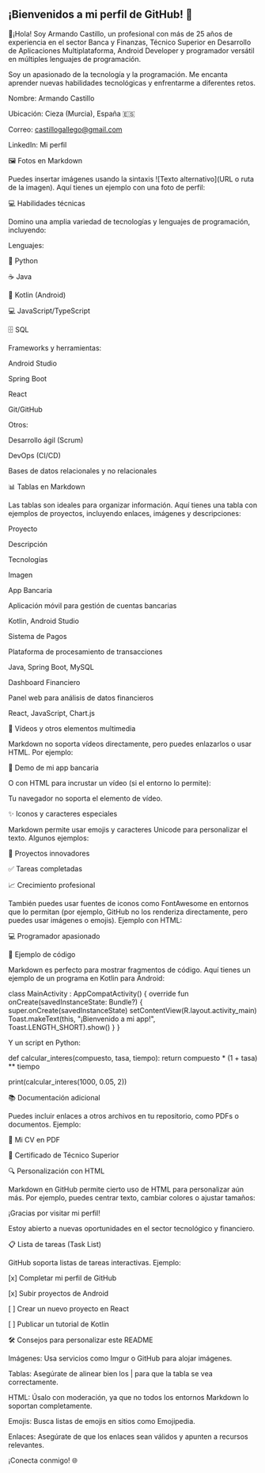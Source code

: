 ## ¡Bienvenidos a mi perfil de GitHub! 🚀

📌¡Hola! Soy Armando Castillo, un profesional con más de 25 años de experiencia en el sector Banca y Finanzas, Técnico Superior en Desarrollo de Aplicaciones Multiplataforma, Android Developer y programador versátil en múltiples lenguajes de programación. 


Soy un apasionado de la tecnología y la programación.
Me encanta aprender nuevas habilidades tecnológicas y enfrentarme a diferentes retos.





Nombre: Armando Castillo



Ubicación: Cieza (Murcia), España 🇪🇸



Correo: castillogallego@gmail.com



LinkedIn: Mi perfil



🖼️ Fotos en Markdown

Puedes insertar imágenes usando la sintaxis ![Texto alternativo](URL o ruta de la imagen). Aquí tienes un ejemplo con una foto de perfil:


💻 Habilidades técnicas

Domino una amplia variedad de tecnologías y lenguajes de programación, incluyendo:





Lenguajes:





🐍 Python



☕ Java



📱 Kotlin (Android)



💻 JavaScript/TypeScript



🗄️ SQL



Frameworks y herramientas:





Android Studio



Spring Boot



React



Git/GitHub



Otros:





Desarrollo ágil (Scrum)



DevOps (CI/CD)



Bases de datos relacionales y no relacionales



📊 Tablas en Markdown

Las tablas son ideales para organizar información. Aquí tienes una tabla con ejemplos de proyectos, incluyendo enlaces, imágenes y descripciones:







Proyecto



Descripción



Tecnologías



Imagen





App Bancaria



Aplicación móvil para gestión de cuentas bancarias



Kotlin, Android Studio









Sistema de Pagos



Plataforma de procesamiento de transacciones



Java, Spring Boot, MySQL









Dashboard Financiero



Panel web para análisis de datos financieros



React, JavaScript, Chart.js







🎥 Vídeos y otros elementos multimedia

Markdown no soporta vídeos directamente, pero puedes enlazarlos o usar HTML. Por ejemplo:

🔗 Demo de mi app bancaria

O con HTML para incrustar un vídeo (si el entorno lo permite):

 Tu navegador no soporta el elemento de vídeo.



✨ Iconos y caracteres especiales

Markdown permite usar emojis y caracteres Unicode para personalizar el texto. Algunos ejemplos:





🚀 Proyectos innovadores



✅ Tareas completadas



📈 Crecimiento profesional

También puedes usar fuentes de iconos como FontAwesome en entornos que lo permitan (por ejemplo, GitHub no los renderiza directamente, pero puedes usar imágenes o emojis). Ejemplo con HTML:

💻 Programador apasionado



📝 Ejemplo de código

Markdown es perfecto para mostrar fragmentos de código. Aquí tienes un ejemplo de un programa en Kotlin para Android:

class MainActivity : AppCompatActivity() {
    override fun onCreate(savedInstanceState: Bundle?) {
        super.onCreate(savedInstanceState)
        setContentView(R.layout.activity_main)
        Toast.makeText(this, "¡Bienvenido a mi app!", Toast.LENGTH_SHORT).show()
    }
}

Y un script en Python:

def calcular_interes(compuesto, tasa, tiempo):
    return compuesto * (1 + tasa) ** tiempo

print(calcular_interes(1000, 0.05, 2))



📚 Documentación adicional

Puedes incluir enlaces a otros archivos en tu repositorio, como PDFs o documentos. Ejemplo:





📄 Mi CV en PDF



📑 Certificado de Técnico Superior



🔍 Personalización con HTML

Markdown en GitHub permite cierto uso de HTML para personalizar aún más. Por ejemplo, puedes centrar texto, cambiar colores o ajustar tamaños:

¡Gracias por visitar mi perfil!

Estoy abierto a nuevas oportunidades en el sector tecnológico y financiero.



📋 Lista de tareas (Task List)

GitHub soporta listas de tareas interactivas. Ejemplo:





[x] Completar mi perfil de GitHub



[x] Subir proyectos de Android



[ ] Crear un nuevo proyecto en React



[ ] Publicar un tutorial de Kotlin



🛠️ Consejos para personalizar este README





Imágenes: Usa servicios como Imgur o GitHub para alojar imágenes.



Tablas: Asegúrate de alinear bien los | para que la tabla se vea correctamente.



HTML: Úsalo con moderación, ya que no todos los entornos Markdown lo soportan completamente.



Emojis: Busca listas de emojis en sitios como Emojipedia.



Enlaces: Asegúrate de que los enlaces sean válidos y apunten a recursos relevantes.



¡Conecta conmigo! 🌐

<!--
**ArmandoCastilloGallego/ArmandoCastilloGallego** is a ✨ _special_ ✨ repository because its `README.md` (this file) appears on your GitHub profile.

Here are some ideas to get you started:

- 🔭 I’m currently working on ...
- 🌱 I’m currently learning ...
- 👯 I’m looking to collaborate on ...
- 🤔 I’m looking for help with ...
- 💬 Ask me about ...
- 📫 How to reach me: ...
- 😄 Pronouns: ...
- ⚡ Fun fact: ...
-->
